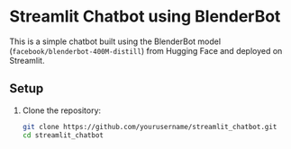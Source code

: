 # Streamlit Chatbot using BlenderBot

This is a simple chatbot built using the BlenderBot model (`facebook/blenderbot-400M-distill`) from Hugging Face and deployed on Streamlit.

## Setup

1. Clone the repository:

   ```bash
   git clone https://github.com/yourusername/streamlit_chatbot.git
   cd streamlit_chatbot
